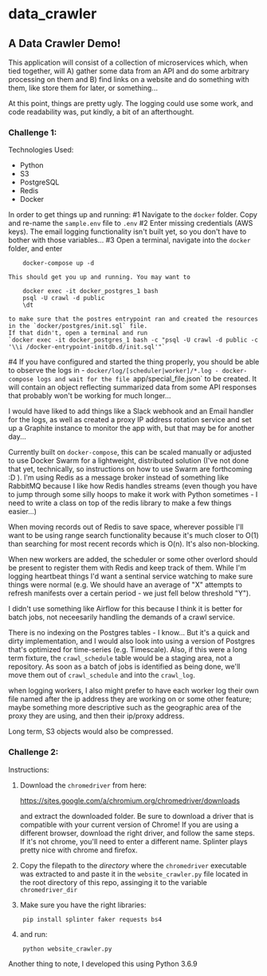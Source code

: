 # data_crawler

## A Data Crawler Demo!

This application will consist of a collection of microservices which, when tied together, will A) gather some data from an API and do some arbitrary processing on them and B) find links on a website and do something with them, like store them for later, or something...

At this point, things are pretty ugly. The logging could use some work, and code readability was, put kindly, a bit of an afterthought.


### Challenge 1:

Technologies Used:
- Python
- S3
- PostgreSQL
- Redis
- Docker

In order to get things up and running:
#1 Navigate to the `docker` folder. Copy and re-name the `sample.env` file to `.env`
#2 Enter missing credentials (AWS keys). The email logging functionality isn't built yet, so you don't have to bother with those variables...
#3 Open a terminal, navigate into the `docker` folder, and enter
```
    docker-compose up -d
```
    This should get you up and running. You may want to
```
    docker exec -it docker_postgres_1 bash
    psql -U crawl -d public
    \dt
```
    to make sure that the postres entrypoint ran and created the resources in the `docker/postgres/init.sql` file.
    If that didn't, open a terminal and run
    `docker exec -it docker_postgres_1 bash -c "psql -U crawl -d public -c '\\i /docker-entrypoint-initdb.d/init.sql'"`
#4 If you have configured and started the thing properly, you should be able to observe the logs in
    - `docker/log/[scheduler|worker]/*.log
    - docker-compose logs
    and wait for the file `app/special_file.json` to be created. It will contain an object reflecting summarized data from some API responses that probably won't be working for much longer...

I would have liked to add things like a Slack webhook and an Email handler for the logs, as well as created a proxy IP address rotation service and set up a Graphite instance to monitor the app with, but that may be for another day...

Currently built on `docker-compose`, this can be scaled manually or adjusted to use Docker Swarm for a lightweight, distributed solution (I've not done that yet, technically, so instructions on how to use Swarm are forthcoming :D ).
I'm using Redis as a message broker instead of something like RabbitMQ because I like how Redis handles streams (even though you have to jump through some silly hoops to make it work with Python sometimes - I need to write a class on top of the redis library to make a few things easier...)

When moving records out of Redis to save space, wherever possible I'll want to be using range search functionality because it's much closer to O(1) than searching for most recent records which is O(n). It's also non-blocking.

When new workers are added, the scheduler or some other overlord should be present to register them with Redis and keep track of them. While I'm logging heartbeat things I'd want a sentinal service watching to make sure things were normal (e.g. We should have an average of "X" attempts to refresh manifests over a certain period - we just fell below threshold "Y").

I didn't use something like Airflow for this because I think it is better for batch jobs, not neceesarily handling the demands of a crawl service.

There is no indexing on the Postgres tables - I know... But it's a quick and dirty implementation, and I would also look into using a version of Postgres that's optimized for time-series (e.g. Timescale). Also, if this were a long term fixture, the `crawl_schedule` table would be a staging area, not a repository. As soon as a batch of jobs is identified as being done, we'll move them out of `crawl_schedule` and into the `crawl_log`.

when logging workers, I also might prefer to have each worker log their own file named after the ip address they are working on or some other feature; maybe something more descriptive such as the geographic area of the proxy they are using, and then their ip/proxy address.

Long term, S3 objects would also be compressed.


### Challenge 2:

Instructions:

1) Download the `chromedriver` from here:

    https://sites.google.com/a/chromium.org/chromedriver/downloads

    and extract the downloaded folder. Be sure to download a driver that is compatible
    with your current version of Chrome!
    If you are using a different browser, download the right driver, and follow the
    same steps. If it's not chrome, you'll need to enter a different name.
    Splinter plays pretty nice with chrome and firefox.

2) Copy the filepath to the *directory* where the `chromedriver` executable was extracted to
    and paste it in the `website_crawler.py` file located in the root directory of this repo,
    assinging it to the variable ``chromedriver_dir``

3) Make sure you have the right libraries:
```
    pip install splinter faker requests bs4
```

4) and run:
```
    python website_crawler.py
```

Another thing to note, I developed this using Python 3.6.9